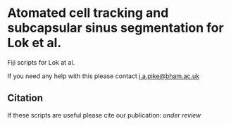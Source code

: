 # Atomated cell tracking and subcapsular sinus segmentation for Lok et al.

Fiji scripts for Lok at al. 

If you need any help with this please contact j.a.pike@bham.ac.uk

## Citation

If these scripts are useful please cite our publication: *under review*
